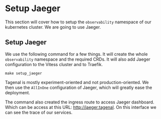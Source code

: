 # Setup Jaeger

This section will cover how to setup the `observability` namespace of our kubernetes cluster. We are going to use Jaeger.

## Setup Jaeger

We use the following command for a few things. It will create the whole `observability` namespace and the required CRDs. It will also add Jaeger configuration to the Vitess cluster and to Traefik.

```
make setup_jaeger
```

Tagenal is mostly experiment-oriented and not production-oriented. We then use the `AllInOne` configuration of Jaeger, which will greatly ease the deployment.

The command also created the ingress route to access Jaeger dashboard. Which can be access at this URL: http://jaeger.tagenal. On this interface we can see the trace of our services.

